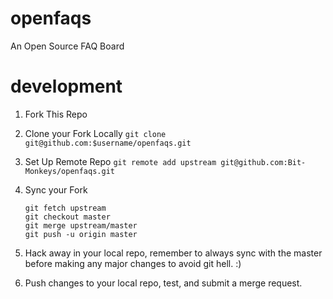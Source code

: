# openfaqs

An Open Source FAQ Board 

# development 

1. Fork This Repo 
2. Clone your Fork Locally 
	`git clone git@github.com:$username/openfaqs.git`
3. Set Up Remote Repo 
	`git remote add upstream git@github.com:Bit-Monkeys/openfaqs.git`
4. Sync your Fork  
	
	``` 
	git fetch upstream 
	git checkout master 
	git merge upstream/master 
	git push -u origin master
	```

5. Hack away in your local repo, remember to always sync with the master before making any major changes to avoid git hell. :) 
6. Push changes to your local repo, test, and submit a merge request. 

